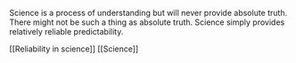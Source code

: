Science is a process of understanding but will never provide absolute truth. There might not be such a thing as absolute truth. Science simply provides relatively reliable predictability. 

[[Reliability in science]] 
[[Science]]

